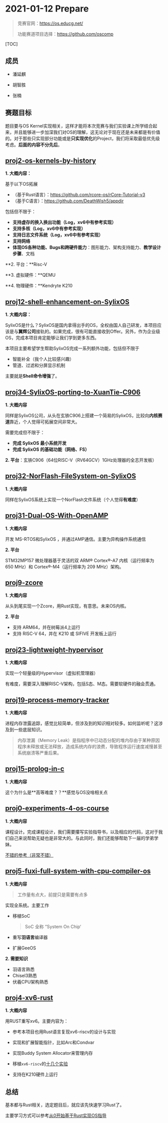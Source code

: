 # 2021-01-12 Prepare

> 竞赛官网：https://os.educg.net/
>
> 功能赛道项目选择：https://github.com/oscomp

[TOC]

## 成员

- 潘延麒

- 胡智胜

- 张楠

  

## 赛题目标

题目要与OS Kernel实现相关，这样才能将本次竞赛与我们实验课上所学结合起来，并且能够进一步加深我们对OS的理解，这无论对于现在还是未来都是有价值的。对于那些只实现部分功能或是**只实现优化**的Project，我们将采取最低优先级考虑。**后面的内容不分先后**。



## [proj2-os-kernels-by-history](https://github.com/oscomp/proj2-os-kernels-by-history)

**1. 大概内容：**

基于以下OS拓展

- （基于Rust语言）：https://github.com/rcore-os/rCore-Tutorial-v3
- （基于C语言）：https://github.com/DeathWish5/appdir

包括但不限于：

- **支持虚存的换入换出功能（Log，xv6中有参考实现）**
- **支持多核（Log，xv6中有参考实现）**
- **支持日志文件系统（Log，xv6中有参考实现）**
- **支持网络**
- **体现OS各种功能、Bugs和跨硬件能力**：图形能力、架构支持能力、**教学设计步骤**、文档

**2. 平台：**Risc-V

**3. 虚拟硬件：**QEMU

**4. 物理硬件：**Kendryte K210



## [proj12-shell-enhancement-on-SylixOS](https://github.com/oscomp/proj12-shell-enhancement-on-SylixOS)

**1. 大概内容：**

SylixOS是什么？SylixOS是国内拿得出手的OS，全权由国人自己研发，本项目应该是与**翼辉公司**接轨的。如果完成，很有可能直接收到Offer。另外，作为企业级OS，完成本项目肯定能够让我们学到更多东西。

本项目主要希望学生帮助SylixOS完成一系列额外功能，包括但不限于

- 智能补全（我个人比较感兴趣）
- 管道、过滤和分屏显示机制

主要就是**Shell命令增强**了。



## [proj34-SylixOS-porting-to-XuanTie-C906](https://github.com/oscomp/proj34-SylixOS-porting-to-XuanTie-C906)

**1. 大概内容**

同样是SylixOS公司，从头在玄铁C906上搭建一个简易的SylixOS，比较向**内核赛道**靠近，个人觉得可拓展空间非常大。

需要完成但不限于：

- **完成 SylixOS 最小系统开发**
- **完成 SylixOS 的基础功能（网络、FS）**

**2. 平台**：玄铁C906（64位RISC-V（RV64GCV）1GHz处理器的全志开发板）



## **[proj32-NorFlash-FileSystem-on-SylixOS](https://github.com/oscomp/proj32-NorFlash-FileSystem-on-SylixOS)**

**1. 大概内容**

同样在SylixOS系统上实现一个NorFlash文件系统（个人觉得**有难度**）



## [proj31-Dual-OS-With-OpenAMP](https://github.com/oscomp/proj31-Dual-OS-With-OpenAMP)

**1. 大概内容**

开发 MS-RTOS和SylixOS ，并通过AMP通信。主要为异构操作系统通信

**2. 平台**

STM32MP157 微处理器基于灵活的双 ARM® Cortex®-A7 内核（运行频率为 650 MHz）和 Cortex®-M4（运行频率为 209 MHz）架构。



## [proj9-zcore](https://github.com/oscomp/proj9-zcore)

**1. 大概内容**

从头到尾实现一个Zcore，用Rust实现，有意思。未来OS内核。

**2. 平台**

- 支持 ARM64，并在树莓派4上运行
- 支持 RISC-V 64，并在 K210 或 SIFIVE 开发板上运行



## [proj23-lightweight-hypervisor](https://github.com/oscomp/proj23-lightweight-hypervisor)

**1. 大概内容**

实现一个轻量级的Hypervisor（虚拟机管理器）

有难度，需要深入理解RISC-V架构，包括S态、M态。需要软硬件的融会贯通。



## **[proj19-process-memory-tracker](https://github.com/oscomp/proj19-process-memory-tracker)**

**1. 大概内容**

进程内存泄露追踪，感觉比较简单，但涉及到的知识相对较多。如何监听呢？这涉及到一些底层知识。

> 内存泄漏（Memory Leak）是指程序中已动态分配的堆内存由于某种原因程序未释放或无法释放，造成系统内存的浪费，导致程序运行速度减慢甚至系统崩溃等严重后果。



## [proj15-prolog-in-c](https://github.com/oscomp/proj15-prolog-in-c)

**1. 大概内容**

这个为什么是**高等难度？？**感觉与OS没啥相关点



## [proj0-experiments-4-os-course](https://github.com/oscomp/proj0-experiments-4-os-course)

**1. 大概内容**

课程设计。完成课程设计，我们需要攥写实验指导书，以及相应的代码，这对于我们自己来说帮助无疑也是非常大的。与此同时，我们还能够帮助下一届的学弟学妹。

[不错的参考（非常不错）](https://github.com/NKU-EmbeddedSystem/riscv64-ucore/blob/master/ucore%20tutorial%E7%BB%84%E6%9C%80%E7%BB%88%E6%8A%A5%E5%91%8A.md)



## [proj5-fuxi-full-system-with-cpu-compiler-os](https://github.com/oscomp/proj5-fuxi-full-system-with-cpu-compiler-os)

**1. 大概内容**

> 工作量有点大，前提只是需要有点多

实现全系统。主要工作

- 移植SoC

  > SoC 全称 “System On Chip‘

- 重写**羽语言**编译器

- 扩展GeeOS

**2. 需要知识**

- 羽语言熟悉
- Chisel3熟悉
- 伏羲CPU架构熟悉



## [proj4-xv6-rust](https://github.com/oscomp/proj4-xv6-rust)

**1. 大概内容**

用RUST重写xv6。主要内容为：

- 参考本项目也用Rust语言复现xv6-riscv的设计与实现

- 实现和扩展智能指针，比如Arc和Condvar

- 实现Buddy System Allocator来管理内存

- 移植`xv6-riscv`的[十几个实验](https://pdos.csail.mit.edu/6.828/2020/labs/)

- 支持在K210硬件上运行



## 总结

基本都与Rust相关，选定题目后，就应该先快速学习Rust了。

主要学习方式可以参考[从0开始基于Rust实现OS指导](https://github.com/rcore-os/rCore/wiki/os-tutorial-summer-of-code)

